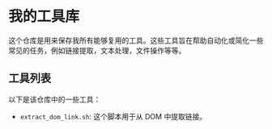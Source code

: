 # 我的工具库

这个仓库是用来保存我所有能够复用的工具。这些工具旨在帮助自动化或简化一些常见的任务，例如链接提取，文本处理，文件操作等等。

## 工具列表

以下是该仓库中的一些工具：

- `extract_dom_link.sh`: 这个脚本用于从 DOM 中提取链接。
